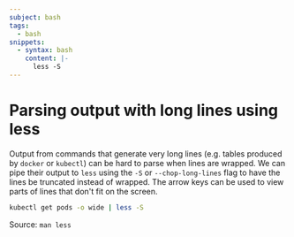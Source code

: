 ```yaml
---
subject: bash
tags:
  - bash
snippets:
  - syntax: bash
    content: |-
      less -S
---
```


# Parsing output with long lines using less

Output from commands that generate very long lines (e.g. tables produced by
`docker` or `kubectl`) can be hard to parse when lines are wrapped. We can pipe
their output to `less` using the `-S` or `--chop-long-lines` flag to have the
lines be truncated instead of wrapped. The arrow keys can be used to view parts
of lines that don't fit on the screen.

```bash
kubectl get pods -o wide | less -S
```

Source: `man less`
